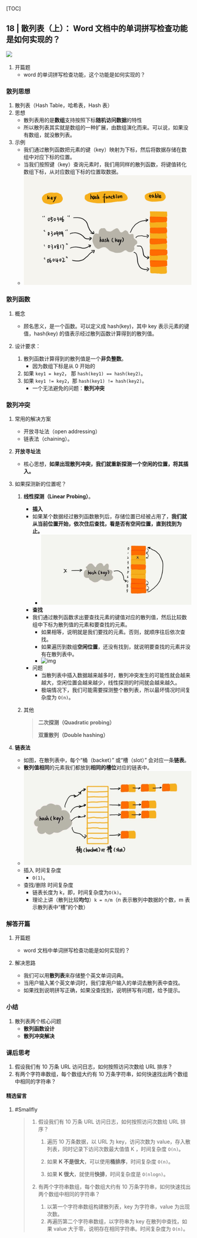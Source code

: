 [TOC]

## 18 | 散列表（上）： Word 文档中的单词拼写检查功能是如何实现的？

![](http://ww3.sinaimg.cn/large/006tNc79ly1g5fbgsbhnsj30vq0hs74y.jpg)

1.  开篇题
    -   word 的单词拼写检查功能，这个功能是如何实现的？

### 散列思想

1.  散列表（Hash Table，哈希表，Hash 表）
2.  思想
    -   散列表用的是**数组**支持按照下标**随机访问数据**的特性
    -   所以散列表其实就是数组的一种扩展，由数组演化而来。可以说，如果没有数组，就没散列表。
3.  示例
    -   我们通过散列函数把元素的键（key）映射为下标，然后将数据存储在数组中对应下标的位置。
    -   当我们按照键（key）查询元素时，我们用同样的散列函数，将键值转化数组下标，从对应数组下标的位置取数据。
    -   ![img](imgs/92c89a57e21f49d2f14f4424343a2773.jpg)

### 散列函数

1.  概念
    -   顾名思义，是一个函数。可以定义成 hash(key)，其中 key 表示元素的键值，hash(key) 的值表示经过散列函数计算得到的散列值。

2.  设计要求：

    1. 散列函数计算得到的散列值是一个**非负整数**。
        - 因为数组下标是从 0 开始的
    2. 如果 `key1 = key2`， 那 `hash(key1) == hash(key2)`。
    3. 如果 `key1 != key2`，那 `hash(key1) != hash(key2)`。
        -   一个无法避免的问题：**散列冲突**

### 散列冲突

1.  常用的解决方案
    -   开放寻址法（open addressing） 
    -   链表法（chaining）。

2.  **开放寻址法**

    - 核心思想，**如果出现散列冲突，我们就重新探测一个空闲的位置，将其插入。**

3. 如果探测新的位置呢？

    1.  **线性探测（Linear Probing）**。

        -  **插入**
        - 如果某个数据经过散列函数散列后，存储位置已经被占用了，**我们就从当前位置开始，依次住后查找，看是否有空间位置，直到找到为止。**
            - ![](imgs/006tNc79ly1g5fcoq445hj30vq0eqt8u.jpg)
        - **查找**
        - 我们通过散列函数求出要查找元素的键值对应的散列值，然后比较数组中下标为散列值的元素和要查找的元素。
            - 如果相等，说明就是我们要找的元素。否则，就顺序往后依次查找。
            - 如果遍历到数组**空闲位置**，还没有找到，就说明要查找的元素并没有在散列表中。
            - ![img](https://static001.geekbang.org/resource/image/91/ff/9126b0d33476777e7371b96e676e90ff.jpg)
        -  问题
            - 当散列表中插入数据越来越多时，散列冲突发生的可能性就会越来越大，空闲位置会越来越少，线性探测的时间就会越来越久。
            - 极端情况下，我们可能需要探测整个散列表，所以最坏情况时间复杂度为 `O(n)`。

    

    2.  其他

        >   **二次探测（Quadratic probing）**
        >
        >   **双重散列（Double hashing）**

4.  **链表法**

    - 如图，在散列表中，每个“桶（backet）” 或“槽（slot）” 会对应一条**链表**。
    - **散列值相同**的元素我们都放到**相同的槽位**对应的链表中。
    - ![](imgs/006tNc79ly1g5fdd4rnrij30vq0hsjrx.jpg)
    - 插入 时间复杂度
        - `O(1)`。
    - 查找/删除 时间复杂度
        - 链表长度为 k，即，时间复杂度为`O(k)`。
        - 理论上讲（散列比较**均匀**）`k = n/m`（n 表示散列中数据的个数，m 表示散列表中“槽”的个数）

### 解答开篇

1.  开篇题
    -   word 文档中单词拼写检查功能是如何实现的？
2.  解决思路

    + 我们可以用**散列表**来存储整个英文单词词典。
    + 当用户输入某个英文单词时，我们拿用户输入的单词去散列表中查找。
    + 如果找到说明拼写正确，如果没查找到，说明拼写有问题，给予提示。

### 小结

1.  散列表两个核心问题
    -   **散列函数设计**
    -   **散列冲突解决**

### 课后思考

1. 假设我们有 10 万条 URL 访问日志，如何按照访问次数给 URL 排序？
2. 有两个字符串数组，每个数组大约有 10 万条字符串，如何快速找出两个数组中相同的字符串？

#### 精选留言

1.  #Smallfly

    >   1. 假设我们有 10 万条 URL 访问日志，如何按照访问次数给 URL 排序？
    >       1. 遍历 10 万条数据，以 URL 为 key，访问次数为 value，存入散列表，同时记录下访问次数最大值值 K ，时间复杂度 `O(n)`。
    >       
    >       2. 如果 **K 不是很大**，可以使用**桶排序**，时间复杂度 `O(n)`。
    >       
    >       3. 如果 **K 很大**，就使用**快排**，时间复杂度是 `O(nlogn)`。
    >       
    >           
    >   2. 有两个字符串数组，每个数组大约有 10 万条字符串，如何快速找出两个数组中相同的字符串？
    >       1. 以第一个字符串数组构建散列表，key 为字符串，value 为出现次数。
    >       2. 再遍历第二个字符串数组，以字符串为 key 在散列中查找，如果 value 大于零，说明存在相同字符串。时间复杂度为 `O(n)`。

